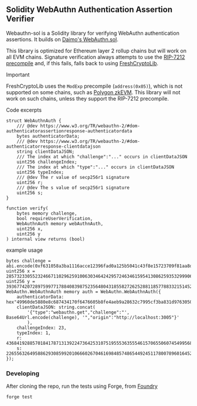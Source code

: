 ## Solidity WebAuthn Authentication Assertion Verifier

Webauthn-sol is a Solidity library for verifying WebAuthn authentication assertions. It builds on
[Daimo's WebAuthn.sol](https://github.com/daimo-eth/p256-verifier/blob/master/src/WebAuthn.sol).

This library is optimized for Ethereum layer 2 rollup chains but will work on all EVM chains. Signature verification
always attempts to use the [RIP-7212 precompile](https://github.com/ethereum/RIPs/blob/master/RIPS/rip-7212.md) and, if
this fails, falls back to using
[FreshCryptoLib](https://github.com/rdubois-crypto/FreshCryptoLib/blob/master/solidity/src/FCL_ecdsa.sol#L40).

> [!IMPORTANT]  
> FreshCryptoLib uses the `ModExp` precompile (`address(0x05)`), which is not supported on some chains, such as
> [Polygon zkEVM](https://www.rollup.codes/polygon-zkevm#precompiled-contracts). This library will not work on such
> chains, unless they support the RIP-7212 precompile.

Code excerpts

```solidity
struct WebAuthnAuth {
    /// @dev https://www.w3.org/TR/webauthn-2/#dom-authenticatorassertionresponse-authenticatordata
    bytes authenticatorData;
    /// @dev https://www.w3.org/TR/webauthn-2/#dom-authenticatorresponse-clientdatajson
    string clientDataJSON;
    /// The index at which "challenge":"..." occurs in clientDataJSON
    uint256 challengeIndex;
    /// The index at which "type":"..." occurs in clientDataJSON
    uint256 typeIndex;
    /// @dev The r value of secp256r1 signature
    uint256 r;
    /// @dev The s value of secp256r1 signature
    uint256 s;
}

function verify(
    bytes memory challenge,
    bool requireUserVerification,
    WebAuthnAuth memory webAuthnAuth,
    uint256 x,
    uint256 y
) internal view returns (bool)
```

example usage

```solidity
bytes challenge = abi.encode(0xf631058a3ba1116acce12396fad0a125b5041c43f8e15723709f81aa8d5f4ccf);
uint256 x = 28573233055232466711029625910063034642429572463461595413086259353299906450061;
uint256 y = 39367742072897599771788408398752356480431855827262528811857788332151452825281;
WebAuthn.WebAuthnAuth memory auth = WebAuthn.WebAuthnAuth({
    authenticatorData: hex"49960de5880e8c687434170f6476605b8fe4aeb9a28632c7995cf3ba831d97630500000101",
    clientDataJSON: string.concat(
        '{"type":"webauthn.get","challenge":"', Base64Url.encode(challenge), '","origin":"http://localhost:3005"}'
        ),
    challengeIndex: 23,
    typeIndex: 1,
    r: 43684192885701841787131392247364253107519555363555461570655060745499568693242,
    s: 22655632649588629308599201066602670461698485748654492451178007896016452673579
});
```

### Developing

After cloning the repo, run the tests using Forge, from
[Foundry](https://github.com/foundry-rs/foundry?tab=readme-ov-file)

```bash
forge test
```
